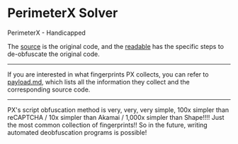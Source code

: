 # PerimeterX Solver
PerimeterX - Handicapped

The [source](source) is the original code, and the [readable](readable) has the specific steps to de-obfuscate the original code.

---------

If you are interested in what fingerprints PX collects, you can refer to [payload.md](payload.md), which lists all the information they collect and the corresponding source code.

---------

PX's script obfuscation method is very, very, very simple, 100x simpler than reCAPTCHA / 10x simpler than Akamai / 1,000x simpler than Shape!!!! Just the most common collection of fingerprints!! So in the future, writing automated deobfuscation programs is possible!
